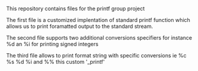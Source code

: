 This repository contains files for the printf group  project 

The first file is a customized implentation of standard printf function which allows us to print foramatted output to the standard stream.

The second file supports two additional conversions specifiers for instance  %d an %i for printing signed integers

The third file  allows to print format string with specific conversions ie %c %s %d %i and %% this custom '_printf'

